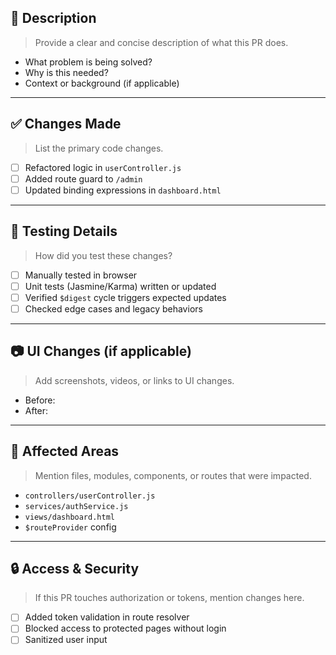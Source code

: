 ## 📄 Description

> Provide a clear and concise description of what this PR does.

- What problem is being solved?
- Why is this needed?
- Context or background (if applicable)

---

## ✅ Changes Made

> List the primary code changes.

- [ ] Refactored logic in `userController.js`
- [ ] Added route guard to `/admin`
- [ ] Updated binding expressions in `dashboard.html`

---

## 🧪 Testing Details

> How did you test these changes?

- [ ] Manually tested in browser
- [ ] Unit tests (Jasmine/Karma) written or updated
- [ ] Verified `$digest` cycle triggers expected updates
- [ ] Checked edge cases and legacy behaviors

---

## 📷 UI Changes (if applicable)

> Add screenshots, videos, or links to UI changes.

- Before:
- After:

---

## 📂 Affected Areas

> Mention files, modules, components, or routes that were impacted.

- `controllers/userController.js`
- `services/authService.js`
- `views/dashboard.html`
- `$routeProvider` config

---

## 🔒 Access & Security

> If this PR touches authorization or tokens, mention changes here.

- [ ] Added token validation in route resolver
- [ ] Blocked access to protected pages without login
- [ ] Sanitized user input

